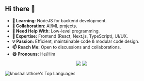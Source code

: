 ## Hi there 👋

- **🌱 Learning:** NodeJS for backend development.
- **👯 Collaboration:** AI/ML projects.
- **🤔 Need Help With:** Low-level programming.
- **💬 Expertise:** Frontend (React, Next.js, TypeScript), UI/UX.
- **💡 Passion:** Efficient, maintainable code & modular code design.
- **📫 Reach Me:** Open to discussions and collaborations.
- **😄 Pronouns:** He/Him



<p align="center">
  <a>
    <img style="pointer-events: none;" src="https://skillicons.dev/icons?i=bash,git,github,neovim,cpp,py,opencv,flask,gcp" />
    <img style="pointer-events: none;" src="https://skillicons.dev/icons?i=html,md,css,sass,tailwind,js,ts,webpack,npm,react,nextjs,vercel,vite" />
  </a>
</p>


![khushalrathore's Top Languages](https://github-readme-stats.vercel.app/api/top-langs/?username=khushalrathore&theme=graywhite&show_icons=true&hide_border=true&layout=compact)
